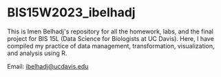 # BIS15W2023_ibelhadj

This is Imen Belhadj's repository for all the homework, labs, and the final project for BIS 15L (Data Science for Biologists at UC Davis). 
Here, I have compiled my practice of data management, transformation, visualization, and analysis using R.

Email: ibelhadj@ucdavis.edu
